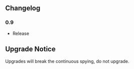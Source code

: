 ## Changelog ##

### 0.9 ###
* Release

## Upgrade Notice ##

Upgrades will break the continuous spying, do not upgrade.